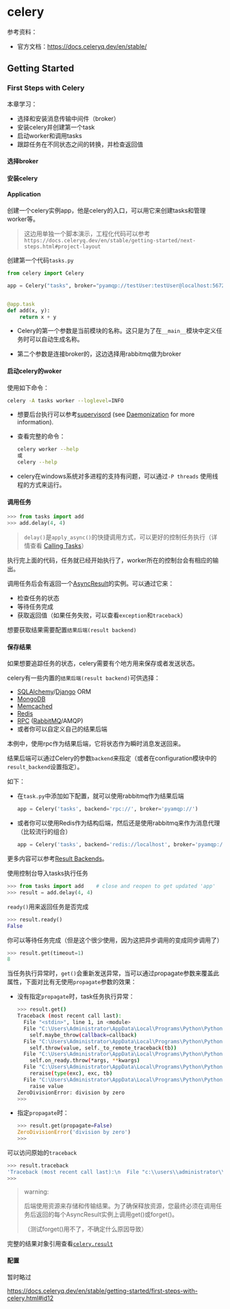 # celery

参考资料：

* 官方文档：https://docs.celeryq.dev/en/stable/



## Getting Started

### First Steps with Celery

本章学习：

* 选择和安装消息传输中间件（broker）
* 安装celery并创建第一个task
* 启动worker和调用tasks
* 跟踪任务在不同状态之间的转换，并检查返回值

#### 选择broker

#### 安装celery

#### Application

创建一个celery实例app，他是celery的入口，可以用它来创建tasks和管理worker等。

> 这边用单独一个脚本演示，工程化代码可以参考`https://docs.celeryq.dev/en/stable/getting-started/next-steps.html#project-layout`

创建第一个代码`tasks.py`

```python
from celery import Celery

app = Celery("tasks", broker="pyamqp://testUser:testUser@localhost:5672/testCelery")


@app.task
def add(x, y):
    return x + y
```

* Celery的第一个参数是当前模块的名称。这只是为了在`__main__`模块中定义任务时可以自动生成名称。

* 第二个参数是连接broker的，这边选择用rabbitmq做为broker

#### 启动celery的woker

使用如下命令：

```bash
celery -A tasks worker --loglevel=INFO
```

* 想要后台执行可以参考[supervisord](http://supervisord.org/) (see [Daemonization](https://docs.celeryq.dev/en/stable/userguide/daemonizing.html#daemonizing) for more information).

* 查看完整的命令：

  ```bash
  celery worker --help
  或
  celery --help
  ```


* celery在windows系统对多进程的支持有问题，可以通过`-P threads` 使用线程的方式来运行。

#### 调用任务

```python
>>> from tasks import add
>>> add.delay(4, 4)
```

>  `delay()`是`apply_async()`的快捷调用方式，可以更好的控制任务执行（详情查看 [Calling Tasks](https://docs.celeryq.dev/en/stable/userguide/calling.html#guide-calling)）

执行完上面的代码，任务就已经开始执行了，worker所在的控制台会有相应的输出。

调用任务后会有返回一个[AsyncResult](https://docs.celeryq.dev/en/stable/reference/celery.result.html#celery.result.AsyncResult)的实例。可以通过它来：

* 检查任务的状态
* 等待任务完成
* 获取返回值（如果任务失败，可以查看`exception`和`traceback`）

想要获取结果需要配置`结果后端(result backend)`

#### 保存结果

如果想要追踪任务的状态，celery需要有个地方用来保存或者发送状态。

celery有一些内置的`结果后端(result backend)`可供选择：

* [SQLAlchemy](http://www.sqlalchemy.org/)/[Django](http://djangoproject.com/) ORM
* [MongoDB](http://www.mongodb.org/)
* [Memcached](http://memcached.org/)
* [Redis](https://redis.io/)
* [RPC](https://docs.celeryq.dev/en/stable/userguide/configuration.html#conf-rpc-result-backend) ([RabbitMQ](http://www.rabbitmq.com/)/AMQP)
* 或者你可以自定义自己的结果后端

本例中，使用rpc作为结果后端，它将状态作为瞬时消息发送回来。

结果后端可以通过Celery的参数`backend`来指定（或者在configuration模块中的`result_backend`设置指定）。

如下：

* 在`task.py`中添加如下配置，就可以使用rabbitmq作为结果后端

  ```python
  app = Celery('tasks', backend='rpc://', broker='pyamqp://')
  ```

* 或者你可以使用Redis作为结构后端，然后还是使用rabbitmq来作为消息代理（比较流行的组合）

  ```python
  app = Celery('tasks', backend='redis://localhost', broker='pyamqp://')
  ```

更多内容可以参考[Result Backends](https://docs.celeryq.dev/en/stable/userguide/tasks.html#task-result-backends)。

使用控制台导入tasks执行任务

```python
>>> from tasks import add    # close and reopen to get updated 'app'
>>> result = add.delay(4, 4)
```

`ready()`用来返回任务是否完成

```python
>>> result.ready()
False
```

你可以等待任务完成（但是这个很少使用，因为这把异步调用的变成同步调用了）

```python
>>> result.get(timeout=1)
8
```

当任务执行异常时，`get()`会重新发送异常，当可以通过propagate参数来覆盖此属性，下面对比有无使用`propagate`参数的效果：

* 没有指定`propagate`时，task任务执行异常：

  ```bash
  >>> result.get()
  Traceback (most recent call last):
    File "<stdin>", line 1, in <module>
    File "C:\Users\Administrator\AppData\Local\Programs\Python\Python37\lib\site-packages\celery\result.py", line 220, in get
      self.maybe_throw(callback=callback)
    File "C:\Users\Administrator\AppData\Local\Programs\Python\Python37\lib\site-packages\celery\result.py", line 336, in maybe_throw
      self.throw(value, self._to_remote_traceback(tb))
    File "C:\Users\Administrator\AppData\Local\Programs\Python\Python37\lib\site-packages\celery\result.py", line 329, in throw
      self.on_ready.throw(*args, **kwargs)
    File "C:\Users\Administrator\AppData\Local\Programs\Python\Python37\lib\site-packages\vine\promises.py", line 234, in throw
      reraise(type(exc), exc, tb)
    File "C:\Users\Administrator\AppData\Local\Programs\Python\Python37\lib\site-packages\vine\utils.py", line 30, in reraise
      raise value
  ZeroDivisionError: division by zero
  >>>
  ```

* 指定`propagate`时：

  ```python
  >>> result.get(propagate=False)
  ZeroDivisionError('division by zero')
  >>> 
  ```

可以访问原始的`traceback`

```bash
>>> result.traceback
'Traceback (most recent call last):\n  File "c:\\users\\administrator\\appdata\\local\\programs\\python\\python37\\lib\\site-packages\\celery\\app\\trace.py", line 451, in trace_task\n    R = retval = fun(*args, **kwargs)\n  File "c:\\users\\administrator\\appdata\\local\\programs\\python\\python37\\lib\\site-packages\\celery\\app\\trace.py", line 734, in __protected_call__\n    return self.run(*args, **kwargs)\n  File "E:\\15.note\\02.language\\01.python\\code\\utils\\celeryLearn\\01\\firstStep\\tasks.py", line 8, in add\n    1/0\nZeroDivisionError: division by zero\n'
>>>
```

> warning:
>
> 后端使用资源来存储和传输结果。为了确保释放资源，您最终必须在调用任务后返回的每个AsyncResult实例上调用get()或forget()。
>
> （测试forget()用不了，不确定什么原因导致）

完整的结果对象引用查看[`celery.result`](https://docs.celeryq.dev/en/stable/reference/celery.result.html#module-celery.result) 

#### 配置

暂时略过

https://docs.celeryq.dev/en/stable/getting-started/first-steps-with-celery.html#id12